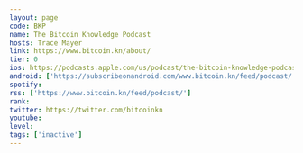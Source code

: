 ```yaml
---
layout: page
code: BKP
name: The Bitcoin Knowledge Podcast
hosts: Trace Mayer
link: https://www.bitcoin.kn/about/
tier: 0
ios: https://podcasts.apple.com/us/podcast/the-bitcoin-knowledge-podcast/id301670981
android: ['https://subscribeonandroid.com/www.bitcoin.kn/feed/podcast/']
spotify: 
rss: ['https://www.bitcoin.kn/feed/podcast/']
rank: 
twitter: https://twitter.com/bitcoinkn
youtube: 
level: 
tags: ['inactive']
---
```

